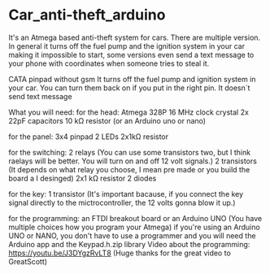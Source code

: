 # Car_anti-theft_arduino
 It's an Atmega based anti-theft system for cars.
 There are multiple version.
 In general it turns off the fuel pump and the ignition system in your car making it impossible to start, some versions even send a text message to your phone with coordinates when someone tries to steal it.

CATA pinpad without gsm
It turns off the fuel pump and ignition system in your car. You can turn them back on if you put in the right pin.
It doesn´t send text message

What you will need:
for the head:
Atmega 328P
16 MHz clock crystal
2x 22pF capacitors
10 kΩ resistor
(or an Arduino uno or nano)

for the panel:
3x4 pinpad
2 LEDs
2x1kΩ resistor

for the switching:
2 relays (You can use some transistors two, but I think raelays will be better. You will turn on and off 12 volt signals.)
2 transistors (It depends on what relay you choose, I mean pre made or you build the board a I desinged)
2x1 kΩ resistor
2 diodes

for the key:
1 transistor (It's important bacause, if you connect the key signal directly to the mictrocontroller, the 12 volts gonna blow it up.)

for the programming:
an FTDI breakout board
or
an Arduino UNO (You have multiple choices how you program your Atmega)
if you're using an Arduino UNO or NANO, you don't have to use a programmer
and you will need the Arduino app and the Keypad.h.zip library
Video about the programming: https://youtu.be/J3DYgzRvLT8 (Huge thanks for the great video to GreatScott)
